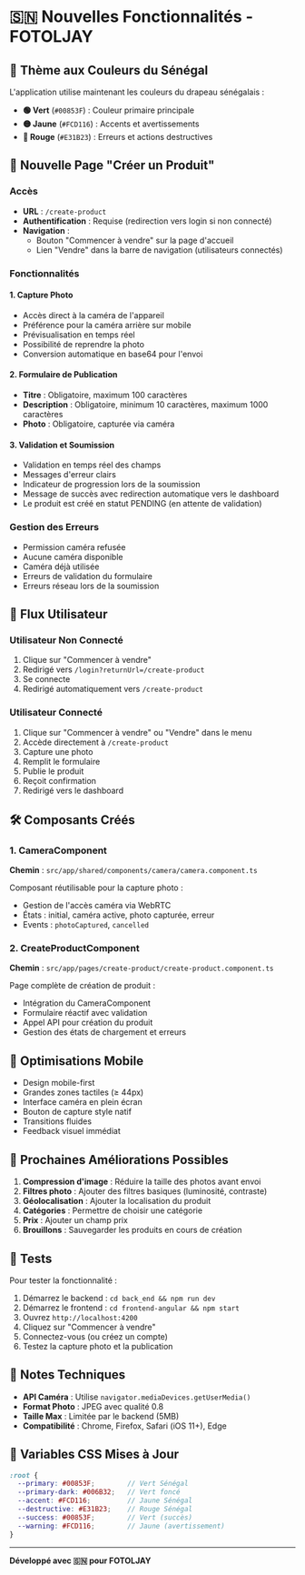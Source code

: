 # 🇸🇳 Nouvelles Fonctionnalités - FOTOLJAY

## 🎨 Thème aux Couleurs du Sénégal

L'application utilise maintenant les couleurs du drapeau sénégalais :

- **🟢 Vert** (`#00853F`) : Couleur primaire principale
- **🟡 Jaune** (`#FCD116`) : Accents et avertissements
- **🔴 Rouge** (`#E31B23`) : Erreurs et actions destructives

## 📸 Nouvelle Page "Créer un Produit"

### Accès
- **URL** : `/create-product`
- **Authentification** : Requise (redirection vers login si non connecté)
- **Navigation** : 
  - Bouton "Commencer à vendre" sur la page d'accueil
  - Lien "Vendre" dans la barre de navigation (utilisateurs connectés)

### Fonctionnalités

#### 1. Capture Photo
- Accès direct à la caméra de l'appareil
- Préférence pour la caméra arrière sur mobile
- Prévisualisation en temps réel
- Possibilité de reprendre la photo
- Conversion automatique en base64 pour l'envoi

#### 2. Formulaire de Publication
- **Titre** : Obligatoire, maximum 100 caractères
- **Description** : Obligatoire, minimum 10 caractères, maximum 1000 caractères
- **Photo** : Obligatoire, capturée via caméra

#### 3. Validation et Soumission
- Validation en temps réel des champs
- Messages d'erreur clairs
- Indicateur de progression lors de la soumission
- Message de succès avec redirection automatique vers le dashboard
- Le produit est créé en statut PENDING (en attente de validation)

### Gestion des Erreurs
- Permission caméra refusée
- Aucune caméra disponible
- Caméra déjà utilisée
- Erreurs de validation du formulaire
- Erreurs réseau lors de la soumission

## 🔄 Flux Utilisateur

### Utilisateur Non Connecté
1. Clique sur "Commencer à vendre"
2. Redirigé vers `/login?returnUrl=/create-product`
3. Se connecte
4. Redirigé automatiquement vers `/create-product`

### Utilisateur Connecté
1. Clique sur "Commencer à vendre" ou "Vendre" dans le menu
2. Accède directement à `/create-product`
3. Capture une photo
4. Remplit le formulaire
5. Publie le produit
6. Reçoit confirmation
7. Redirigé vers le dashboard

## 🛠️ Composants Créés

### 1. CameraComponent
**Chemin** : `src/app/shared/components/camera/camera.component.ts`

Composant réutilisable pour la capture photo :
- Gestion de l'accès caméra via WebRTC
- États : initial, caméra active, photo capturée, erreur
- Events : `photoCaptured`, `cancelled`

### 2. CreateProductComponent
**Chemin** : `src/app/pages/create-product/create-product.component.ts`

Page complète de création de produit :
- Intégration du CameraComponent
- Formulaire réactif avec validation
- Appel API pour création du produit
- Gestion des états de chargement et erreurs

## 📱 Optimisations Mobile

- Design mobile-first
- Grandes zones tactiles (≥ 44px)
- Interface caméra en plein écran
- Bouton de capture style natif
- Transitions fluides
- Feedback visuel immédiat

## 🎯 Prochaines Améliorations Possibles

1. **Compression d'image** : Réduire la taille des photos avant envoi
2. **Filtres photo** : Ajouter des filtres basiques (luminosité, contraste)
3. **Géolocalisation** : Ajouter la localisation du produit
4. **Catégories** : Permettre de choisir une catégorie
5. **Prix** : Ajouter un champ prix
6. **Brouillons** : Sauvegarder les produits en cours de création

## 🧪 Tests

Pour tester la fonctionnalité :

1. Démarrez le backend : `cd back_end && npm run dev`
2. Démarrez le frontend : `cd frontend-angular && npm start`
3. Ouvrez `http://localhost:4200`
4. Cliquez sur "Commencer à vendre"
5. Connectez-vous (ou créez un compte)
6. Testez la capture photo et la publication

## 📝 Notes Techniques

- **API Caméra** : Utilise `navigator.mediaDevices.getUserMedia()`
- **Format Photo** : JPEG avec qualité 0.8
- **Taille Max** : Limitée par le backend (5MB)
- **Compatibilité** : Chrome, Firefox, Safari (iOS 11+), Edge

## 🎨 Variables CSS Mises à Jour

```scss
:root {
  --primary: #00853F;        // Vert Sénégal
  --primary-dark: #006B32;   // Vert foncé
  --accent: #FCD116;         // Jaune Sénégal
  --destructive: #E31B23;    // Rouge Sénégal
  --success: #00853F;        // Vert (succès)
  --warning: #FCD116;        // Jaune (avertissement)
}
```

---

**Développé avec 🇸🇳 pour FOTOLJAY**